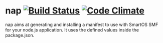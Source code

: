 nap [![Build Status](https://travis-ci.org/romainfrancez/nap.png?branch=master)](https://travis-ci.org/romainfrancez/nap) [![Code Climate](https://codeclimate.com/github/romainfrancez/nap.png)](https://codeclimate.com/github/romainfrancez/nap)
===

nap aims at generating and installing a manifest to use with SmartOS SMF for your node.js application.
It uses the defined values inside the package.json.